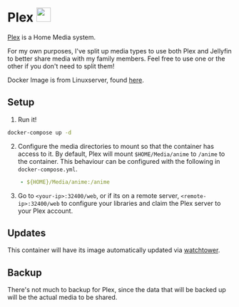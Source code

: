 # Plex <img src="https://www.plex.tv/wp-content/themes/plex/assets/img/plex-logo.svg" width="32">
[Plex](https://www.plex.tv/) is a Home Media system.

For my own purposes, I've split up media types to use both Plex and Jellyfin to better share media with my family members. Feel free to use one or the other if you don't need to split them!

Docker Image is from Linuxserver, found [here](https://hub.docker.com/r/linuxserver/plex).

## Setup
1. Run it!
```bash
docker-compose up -d
```

2. Configure the media directories to mount so that the container has access to it. By default, Plex will mount `$HOME/Media/anime` to `/anime` to the container. This behaviour can be configured with the following in `docker-compose.yml`.

```yaml
    - ${HOME}/Media/anime:/anime
```

3. Go to `<your-ip>:32400/web`, or if its on a remote server, `<remote-ip>:32400/web` to configure your libraries and claim the Plex server to your Plex account.

## Updates
This container will have its image automatically updated via [watchtower](https://ryanliu6/focus/watchtower).

## Backup
There's not much to backup for Plex, since the data that will be backed up will be the actual media to be shared.

